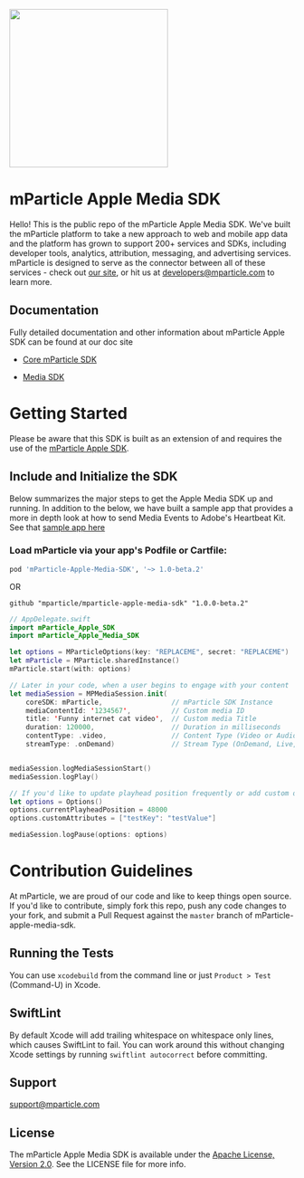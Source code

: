 <img src="https://static.mparticle.com/sdk/mp_logo_black.svg" width="280"><br>

# mParticle Apple Media SDK

Hello! This is the public repo of the mParticle Apple Media SDK. We've built the mParticle platform to take a new approach to web and mobile app data and the platform has grown to support 200+ services and SDKs, including developer tools, analytics, attribution, messaging, and advertising services. mParticle is designed to serve as the connector between all of these services - check out [our site](http://mparticle.com), or hit us at developers@mparticle.com to learn more.

## Documentation

Fully detailed documentation and other information about mParticle Apple SDK can be found at our doc site

-   [Core mParticle SDK](https://docs.mparticle.com/developers/sdk/ios/getting-started)

-   [Media SDK](https://docs.mparticle.com/developers/sdk/ios/media)

# Getting Started

Please be aware that this SDK is built as an extension of and requires the use of the [mParticle Apple SDK](https://github.com/mParticle/mparticle-apple-sdk/).

## Include and Initialize the SDK

Below summarizes the major steps to get the Apple Media SDK up and running. In addition to the below, we have built a sample app that provides a more in depth look at how to send Media Events to Adobe's Heartbeat Kit. See that [sample app here](https://github.com/mParticle/mparticle-media-samples)

### Load mParticle via your app's Podfile or Cartfile:

```ruby
pod 'mParticle-Apple-Media-SDK', '~> 1.0-beta.2'
```

OR

```ogdl
github "mparticle/mparticle-apple-media-sdk" "1.0.0-beta.2"
```

```swift
// AppDelegate.swift
import mParticle_Apple_SDK
import mParticle_Apple_Media_SDK

let options = MParticleOptions(key: "REPLACEME", secret: "REPLACEME")
let mParticle = MParticle.sharedInstance()
mParticle.start(with: options)

// Later in your code, when a user begins to engage with your content
let mediaSession = MPMediaSession.init(
    coreSDK: mParticle,                 // mParticle SDK Instance
    mediaContentId: '1234567',          // Custom media ID
    title: 'Funny internet cat video',  // Custom media Title
    duration: 120000,                   // Duration in milliseconds
    contentType: .video,                // Content Type (Video or Audio)
    streamType: .onDemand)              // Stream Type (OnDemand, Live, etc.)


mediaSession.logMediaSessionStart()
mediaSession.logPlay()

// If you'd like to update playhead position frequently or add custom data to each event you may pass an option object into each log method
let options = Options()
options.currentPlayheadPosition = 48000
options.customAttributes = ["testKey": "testValue"]

mediaSession.logPause(options: options)
```

# Contribution Guidelines

At mParticle, we are proud of our code and like to keep things open source. If you'd like to contribute, simply fork this repo, push any code changes to your fork, and submit a Pull Request against the `master` branch of mParticle-apple-media-sdk.

## Running the Tests

You can use `xcodebuild` from the command line or just `Product > Test` (Command-U) in Xcode.

## SwiftLint

By default Xcode will add trailing whitespace on whitespace only lines, which causes SwiftLint to fail.
You can work around this without changing Xcode settings by running `swiftlint autocorrect` before committing.

## Support

<support@mparticle.com>

## License

The mParticle Apple Media SDK is available under the [Apache License, Version 2.0](http://www.apache.org/licenses/LICENSE-2.0). See the LICENSE file for more info.

